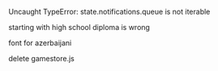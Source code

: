 Uncaught TypeError: state.notifications.queue is not iterable

starting with high school diploma is wrong

font for azerbaijani

delete gamestore.js
